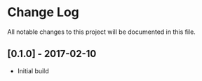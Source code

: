 Change Log
==========
All notable changes to this project will be documented in this file.

[0.1.0] - 2017-02-10
--------------------
- Initial build